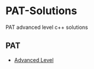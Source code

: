 # PAT-Solutions

PAT advanced level c++ solutions

## PAT

- [Advanced Level](https://pintia.cn/problem-sets/994805342720868352/problems/type/7)
